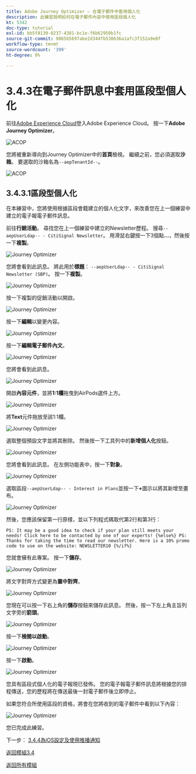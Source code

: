 ```yaml
---
title: Adobe Journey Optimizer — 在電子郵件中套用個人化
description: 此練習說明如何在電子郵件內容中使用區段個人化
kt: 5342
doc-type: tutorial
exl-id: bb5f8130-0237-4381-bc1e-f6b62950b1fc
source-git-commit: 9865b5697abe2d344fb530636a1afc3f152a9e8f
workflow-type: tm+mt
source-wordcount: '399'
ht-degree: 0%

---
```


# 3.4.3在電子郵件訊息中套用區段型個人化

前往[Adobe Experience Cloud](https://experience.adobe.com)登入Adobe Experience Cloud。 按一下&#x200B;**Adobe Journey Optimizer**。

![ACOP](./../../../modules/ajo-b2c/module3.1/images/acophome.png)

您將被重新導向到Journey Optimizer中的&#x200B;**首頁**&#x200B;檢視。 繼續之前，您必須選取&#x200B;**沙箱**。 要選取的沙箱名為``--aepTenantId--``。

![ACOP](./../../../modules/ajo-b2c/module3.1/images/acoptriglp.png)

## 3.4.3.1區段型個人化

在本練習中，您將使用根據區段會籍建立的個人化文字，來改善您在上一個練習中建立的電子報電子郵件訊息。

前往&#x200B;**行銷活動**。 尋找您在上一個練習中建立的Newsletter歷程。 搜尋`--aepUserLdap-- - CitiSignal Newsletter`。 用滑鼠右鍵按一下3個點&#x200B;**...**，然後按一下&#x200B;**複製**。

![Journey Optimizer](./images/sbp1.png)

您將會看到此訊息。 將此用於&#x200B;**標題**： `--aepUserLdap-- - CitiSignal Newsletter (SBP)`。 按一下&#x200B;**複製**。

![Journey Optimizer](./images/sbp2.png)

按一下複製的促銷活動以開啟。

![Journey Optimizer](./images/sbp3.png)

按一下&#x200B;**編輯**&#x200B;以變更內容。

![Journey Optimizer](./images/sbp3a.png)

按一下&#x200B;**編輯電子郵件內文**。

![Journey Optimizer](./images/sbp4.png)

您將會看到此訊息。

![Journey Optimizer](./images/sbp5.png)

開啟&#x200B;**內容元件**，並將&#x200B;**1:1欄**&#x200B;拖曳到AirPods選件上方。

![Journey Optimizer](./images/sbp6.png)

將&#x200B;**Text**&#x200B;元件拖放至該1:1欄。

![Journey Optimizer](./images/sbp6a.png)

選取整個預設文字並將其刪除。 然後按一下工具列中的&#x200B;**新增個人化**&#x200B;按鈕。

![Journey Optimizer](./images/sbp7.png)

您將會看到此訊息。 在左側功能表中，按一下&#x200B;**對象**。

![Journey Optimizer](./images/seg1.png)

選取區段`--aepUserLdap-- - Interest in Plans`並按一下&#x200B;**+**&#x200B;圖示以將其新增至畫布。

![Journey Optimizer](./images/seg3.png)

然後，您應該保留第一行原樣，並以下列程式碼取代第2行和第3行：

``
    PS: It may be a good idea to check if your plan still meets your needs! Click here to be contacted by one of our experts!
{%else%}
    PS: Thanks for taking the time to read our newsletter. Here is a 10% promo code to use on the website: NEWSLETTER10
{%/if%}
``

您就會擁有此專案。 按一下&#x200B;**儲存**。

![Journey Optimizer](./images/seg4.png)

將文字對齊方式變更為&#x200B;**置中對齊**。

![Journey Optimizer](./images/sbp9.png)

您現在可以按一下右上角的&#x200B;**儲存**&#x200B;按鈕來儲存此訊息。 然後，按一下左上角主旨列文字旁的&#x200B;**箭頭**。

![Journey Optimizer](./images/sbp9a.png)

按一下&#x200B;**檢閱以啟動**。

![Journey Optimizer](./images/oc79afff.png)

按一下&#x200B;**啟動**。

![Journey Optimizer](./images/oc79bfff.png)

您具有區段式個人化的電子報現已發佈。 您的電子報電子郵件訊息將根據您的排程傳送，您的歷程將在傳送最後一封電子郵件後立即停止。

如果您符合所使用區段的資格，將會在您將收到的電子郵件中看到以下內容：

![Journey Optimizer](./images/sbp20fff.png)

您已完成此練習。

下一步： [3.4.4為iOS設定及使用推播通知](./ex4.md)

[返回模組3.4](./journeyoptimizer.md)

[返回所有模組](../../../overview.md)
